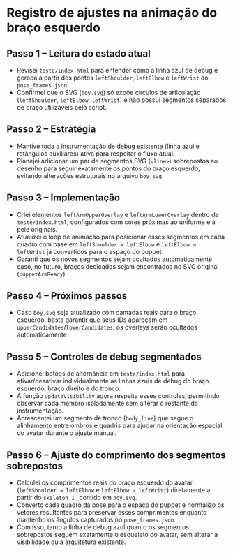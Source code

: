 # Registro de ajustes na animação do braço esquerdo

## Passo 1 – Leitura do estado atual
- Revisei `teste/index.html` para entender como a linha azul de debug é gerada a partir dos pontos `leftShoulder`, `leftElbow` e `leftWrist` do `pose_frames.json`.
- Confirmei que o SVG (`boy.svg`) só expõe círculos de articulação (`leftShoulder`, `leftElbow`, `leftWrist`) e não possui segmentos separados de braço utilizáveis pelo script.

## Passo 2 – Estratégia
- Mantive toda a instrumentação de debug existente (linha azul e retângulos auxiliares) ativa para respeitar o fluxo atual.
- Planejei adicionar um par de segmentos SVG (`<line>`) sobrepostos ao desenho para seguir exatamente os pontos do braço esquerdo, evitando alterações estruturais no arquivo `boy.svg`.

## Passo 3 – Implementação
- Criei elementos `leftArmUpperOverlay` e `leftArmLowerOverlay` dentro de `teste/index.html`, configurados com cores próximas ao uniforme e à pele originais.
- Atualizei o loop de animação para posicionar esses segmentos em cada quadro com base em `leftShoulder → leftElbow` e `leftElbow → leftWrist` já convertidos para o espaço do puppet.
- Garanti que os novos segmentos sejam ocultados automaticamente caso, no futuro, braços dedicados sejam encontrados no SVG original (`puppetArmReady`).

## Passo 4 – Próximos passos
- Caso `boy.svg` seja atualizado com camadas reais para o braço esquerdo, basta garantir que seus IDs apareçam em `upperCandidates`/`lowerCandidates`; os overlays serão ocultados automaticamente.

## Passo 5 – Controles de debug segmentados
- Adicionei botões de alternância em `teste/index.html` para ativar/desativar individualmente as linhas azuis de debug do braço esquerdo, braço direito e do tronco.
- A função `updateVisibility` agora respeita esses controles, permitindo observar cada membro isoladamente sem alterar o restante da instrumentação.
- Acrescentei um segmento de tronco (`body_line`) que segue o alinhamento entre ombros e quadris para ajudar na orientação espacial do avatar durante o ajuste manual.

## Passo 6 – Ajuste do comprimento dos segmentos sobrepostos
- Calculei os comprimentos reais do braço esquerdo do avatar (`leftShoulder → leftElbow` e `leftElbow → leftWrist`) diretamente a partir do `skeleton_1_` contido em `boy.svg`.
- Converto cada quadro da pose para o espaço do puppet e normalizo os vetores resultantes para preservar esses comprimentos enquanto mantenho os ângulos capturados no `pose_frames.json`.
- Com isso, tanto a linha de debug azul quanto os segmentos sobrepostos seguem exatamente o esqueleto do avatar, sem alterar a visibilidade ou a arquitetura existente.
